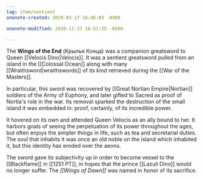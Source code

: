```yaml
---
tag: item/sentient 
onenote-created: 2020-03-17 16:46:03 -0400

onenote-modified: 2020-11-27 16:51:35 -0500

---
```

The **Wings of the End** (Крылья Конца) was a companion greatsword to Queen [[Velocis Dino|Velocis]]. It was a sentient greatsword pulled from an island in the [[Colossal Ocean]] along with many [[Wraithsword|wraithswords]] of its kind retrieved during the [[War of the Masters]]. 

In particular, this sword was recovered by [[Great Nortian Empire|Nortian]] soldiers of the Army of Euphony, and later gifted to Sacred as proof of Nortia's role in the war. Its removal sparked the destruction of the small island it was embedded in: proof, certainly, of its incredible power.

It hovered on its own and attended Queen Velocis as an ally bound to her. It harbors goals of seeing the perpetuation of its power throughout the ages, but often enjoys the simpler things in life, such as tea and secretarial duties. The soul that inhabits it was once an old noble on the island which inhabited it, but this identity has eroded over the aeons.

The sword gave its subjectivity up in order to become vessel to the [[Blackflame]] in [[1251 PT]], in hopes that the prince [[Lazuli Dino]] would no longer suffer. The *[[Wings of Dawn]]* was named in honor of its sacrifice.